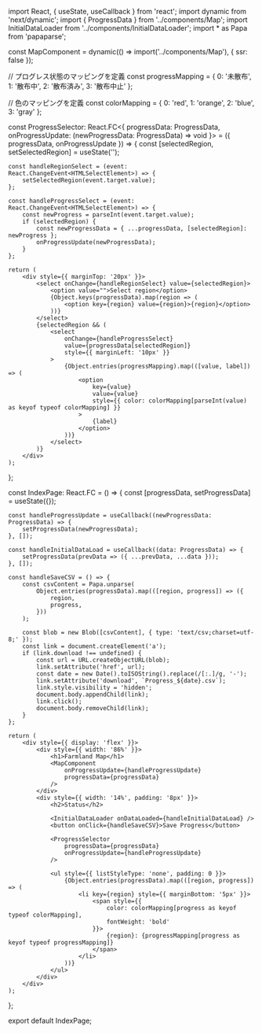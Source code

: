 import React, { useState, useCallback } from 'react';
import dynamic from 'next/dynamic';
import { ProgressData } from '../components/Map';
import InitialDataLoader from '../components/InitialDataLoader';
import * as Papa from 'papaparse';

const MapComponent = dynamic(() => import('../components/Map'), { ssr: false });

// プログレス状態のマッピングを定義
const progressMapping = {
    0: '未散布',
    1: '散布中',
    2: '散布済み',
    3: '散布中止'
};

// 色のマッピングを定義
const colorMapping = {
    0: 'red',
    1: 'orange',
    2: 'blue',
    3: 'gray'
};

const ProgressSelector: React.FC<{
    progressData: ProgressData,
    onProgressUpdate: (newProgressData: ProgressData) => void
}> = ({ progressData, onProgressUpdate }) => {
    const [selectedRegion, setSelectedRegion] = useState<string>('');

    const handleRegionSelect = (event: React.ChangeEvent<HTMLSelectElement>) => {
        setSelectedRegion(event.target.value);
    };

    const handleProgressSelect = (event: React.ChangeEvent<HTMLSelectElement>) => {
        const newProgress = parseInt(event.target.value);
        if (selectedRegion) {
            const newProgressData = { ...progressData, [selectedRegion]: newProgress };
            onProgressUpdate(newProgressData);
        }
    };

    return (
        <div style={{ marginTop: '20px' }}>
            <select onChange={handleRegionSelect} value={selectedRegion}>
                <option value="">Select region</option>
                {Object.keys(progressData).map(region => (
                    <option key={region} value={region}>{region}</option>
                ))}
            </select>
            {selectedRegion && (
                <select
                    onChange={handleProgressSelect}
                    value={progressData[selectedRegion]}
                    style={{ marginLeft: '10px' }}
                >
                    {Object.entries(progressMapping).map(([value, label]) => (
                        <option
                            key={value}
                            value={value}
                            style={{ color: colorMapping[parseInt(value) as keyof typeof colorMapping] }}
                        >
                            {label}
                        </option>
                    ))}
                </select>
            )}
        </div>
    );
};

const IndexPage: React.FC = () => {
    const [progressData, setProgressData] = useState<ProgressData>({});

    const handleProgressUpdate = useCallback((newProgressData: ProgressData) => {
        setProgressData(newProgressData);
    }, []);

    const handleInitialDataLoad = useCallback((data: ProgressData) => {
        setProgressData(prevData => ({ ...prevData, ...data }));
    }, []);

    const handleSaveCSV = () => {
        const csvContent = Papa.unparse(
            Object.entries(progressData).map(([region, progress]) => ({
                region,
                progress,
            }))
        );

        const blob = new Blob([csvContent], { type: 'text/csv;charset=utf-8;' });
        const link = document.createElement('a');
        if (link.download !== undefined) {
            const url = URL.createObjectURL(blob);
            link.setAttribute('href', url);
            const date = new Date().toISOString().replace(/[:.]/g, '-');
            link.setAttribute('download', `Progress_${date}.csv`);
            link.style.visibility = 'hidden';
            document.body.appendChild(link);
            link.click();
            document.body.removeChild(link);
        }
    };

    return (
        <div style={{ display: 'flex' }}>
            <div style={{ width: '86%' }}>
                <h1>Farmland Map</h1>
                <MapComponent
                    onProgressUpdate={handleProgressUpdate}
                    progressData={progressData}
                />
            </div>
            <div style={{ width: '14%', padding: '8px' }}>
                <h2>Status</h2>

                <InitialDataLoader onDataLoaded={handleInitialDataLoad} />
                <button onClick={handleSaveCSV}>Save Progress</button>

                <ProgressSelector
                    progressData={progressData}
                    onProgressUpdate={handleProgressUpdate}
                />

                <ul style={{ listStyleType: 'none', padding: 0 }}>
                    {Object.entries(progressData).map(([region, progress]) => (
                        <li key={region} style={{ marginBottom: '5px' }}>
                            <span style={{
                                color: colorMapping[progress as keyof typeof colorMapping],
                                fontWeight: 'bold'
                            }}>
                                {region}: {progressMapping[progress as keyof typeof progressMapping]}
                            </span>
                        </li>
                    ))}
                </ul>
            </div>
        </div>
    );
};

export default IndexPage;